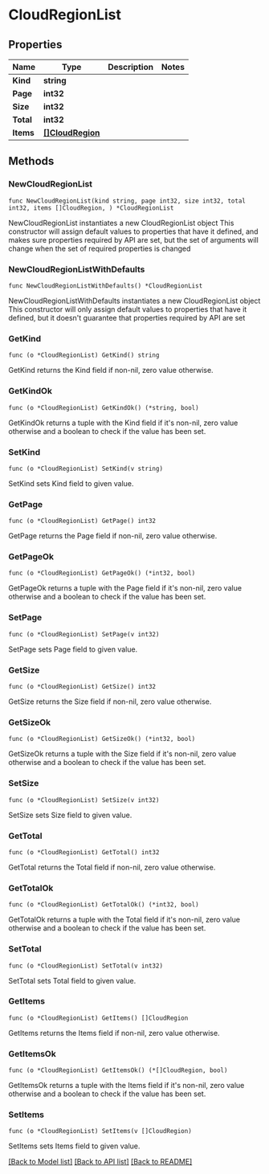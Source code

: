# CloudRegionList

## Properties

Name | Type | Description | Notes
------------ | ------------- | ------------- | -------------
**Kind** | **string** |  | 
**Page** | **int32** |  | 
**Size** | **int32** |  | 
**Total** | **int32** |  | 
**Items** | [**[]CloudRegion**](CloudRegion.md) |  | 

## Methods

### NewCloudRegionList

`func NewCloudRegionList(kind string, page int32, size int32, total int32, items []CloudRegion, ) *CloudRegionList`

NewCloudRegionList instantiates a new CloudRegionList object
This constructor will assign default values to properties that have it defined,
and makes sure properties required by API are set, but the set of arguments
will change when the set of required properties is changed

### NewCloudRegionListWithDefaults

`func NewCloudRegionListWithDefaults() *CloudRegionList`

NewCloudRegionListWithDefaults instantiates a new CloudRegionList object
This constructor will only assign default values to properties that have it defined,
but it doesn't guarantee that properties required by API are set

### GetKind

`func (o *CloudRegionList) GetKind() string`

GetKind returns the Kind field if non-nil, zero value otherwise.

### GetKindOk

`func (o *CloudRegionList) GetKindOk() (*string, bool)`

GetKindOk returns a tuple with the Kind field if it's non-nil, zero value otherwise
and a boolean to check if the value has been set.

### SetKind

`func (o *CloudRegionList) SetKind(v string)`

SetKind sets Kind field to given value.


### GetPage

`func (o *CloudRegionList) GetPage() int32`

GetPage returns the Page field if non-nil, zero value otherwise.

### GetPageOk

`func (o *CloudRegionList) GetPageOk() (*int32, bool)`

GetPageOk returns a tuple with the Page field if it's non-nil, zero value otherwise
and a boolean to check if the value has been set.

### SetPage

`func (o *CloudRegionList) SetPage(v int32)`

SetPage sets Page field to given value.


### GetSize

`func (o *CloudRegionList) GetSize() int32`

GetSize returns the Size field if non-nil, zero value otherwise.

### GetSizeOk

`func (o *CloudRegionList) GetSizeOk() (*int32, bool)`

GetSizeOk returns a tuple with the Size field if it's non-nil, zero value otherwise
and a boolean to check if the value has been set.

### SetSize

`func (o *CloudRegionList) SetSize(v int32)`

SetSize sets Size field to given value.


### GetTotal

`func (o *CloudRegionList) GetTotal() int32`

GetTotal returns the Total field if non-nil, zero value otherwise.

### GetTotalOk

`func (o *CloudRegionList) GetTotalOk() (*int32, bool)`

GetTotalOk returns a tuple with the Total field if it's non-nil, zero value otherwise
and a boolean to check if the value has been set.

### SetTotal

`func (o *CloudRegionList) SetTotal(v int32)`

SetTotal sets Total field to given value.


### GetItems

`func (o *CloudRegionList) GetItems() []CloudRegion`

GetItems returns the Items field if non-nil, zero value otherwise.

### GetItemsOk

`func (o *CloudRegionList) GetItemsOk() (*[]CloudRegion, bool)`

GetItemsOk returns a tuple with the Items field if it's non-nil, zero value otherwise
and a boolean to check if the value has been set.

### SetItems

`func (o *CloudRegionList) SetItems(v []CloudRegion)`

SetItems sets Items field to given value.



[[Back to Model list]](../README.md#documentation-for-models) [[Back to API list]](../README.md#documentation-for-api-endpoints) [[Back to README]](../README.md)


